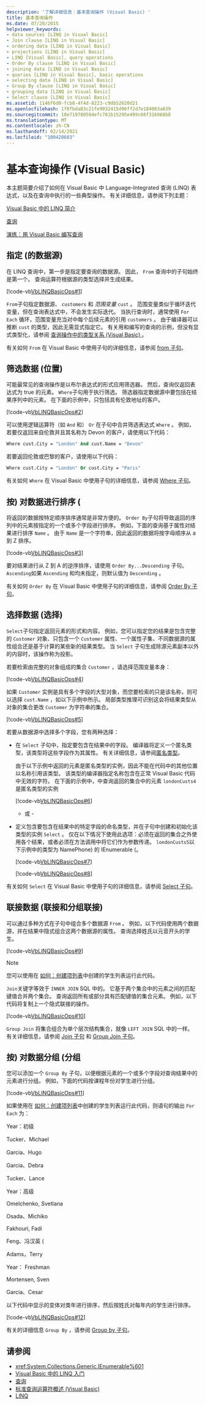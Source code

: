 ```yaml
---
description: '了解详细信息：基本查询操作 (Visual Basic) '
title: 基本查询操作
ms.date: 07/20/2015
helpviewer_keywords:
- data sources [LINQ in Visual Basic]
- Join clause [LINQ in Visual Basic]
- ordering data [LINQ in Visual Basic]
- projections [LINQ in Visual Basic]
- LINQ [Visual Basic], query operations
- Order By clause [LINQ in Visual Basic]
- joining data [LINQ in Visual Basic]
- queries [LINQ in Visual Basic], basic operations
- selecting data [LINQ in Visual Basic]
- Group By clause [LINQ in Visual Basic]
- grouping data [LINQ in Visual Basic]
- Select clause [LINQ in Visual Basic]
ms.assetid: 1146f6d0-fcb8-4f4d-8223-c9db52620d21
ms.openlocfilehash: 1f8fbda83c21fe9032415d96ff2d7e184083a839
ms.sourcegitcommit: 10e719780594efc781b15295e499c66f316068b8
ms.translationtype: MT
ms.contentlocale: zh-CN
ms.lasthandoff: 02/14/2021
ms.locfileid: "100428683"
---
```

# <a name="basic-query-operations-visual-basic"></a>基本查询操作 (Visual Basic)

本主题简要介绍了如何在 Visual Basic 中 Language-Integrated 查询 (LINQ) 表达式，以及在查询中执行的一些典型操作。 有关详细信息，请参阅下列主题：  
  
 [Visual Basic 中的 LINQ 简介](../../language-features/linq/introduction-to-linq.md)  
  
 [查询](../../../language-reference/queries/index.md)  
  
 [演练：用 Visual Basic 编写查询](walkthrough-writing-queries.md)  
  
## <a name="specifying-the-data-source-from"></a>指定 (的数据源)   

 在 LINQ 查询中，第一步是指定要查询的数据源。 因此， `From` 查询中的子句始终是第一个。 查询运算符根据源的类型选择并生成结果。  
  
 [!code-vb[VbLINQBasicOps#1](~/samples/snippets/visualbasic/VS_Snippets_VBCSharp/VbLINQBasicOps/VB/Class1.vb#1)]  
  
 `From`子句指定数据源、 `customers` 和 *范围变量* `cust` 。 范围变量类似于循环迭代变量，但在查询表达式中，不会发生实际迭代。 当执行查询时，通常使用 `For Each` 循环，范围变量充当对中每个后续元素的引用 `customers` 。 由于编译器可以推断 `cust` 的类型，因此无需显式指定它。 有关用和编写的查询的示例，但没有显式类型化，请参阅 [查询操作中的类型关系 (Visual Basic) ](type-relationships-in-query-operations.md)。  
  
 有关如何 `From` 在 Visual Basic 中使用子句的详细信息，请参阅 [from 子句](../../../language-reference/queries/from-clause.md)。  
  
## <a name="filtering-data-where"></a>筛选数据 (位置)   

 可能最常见的查询操作是以布尔表达式的形式应用筛选器。 然后，查询仅返回表达式为 true 的元素。 `Where`子句用于执行筛选。 筛选器指定数据源中要包括在结果序列中的元素。 在下面的示例中，只包括具有伦敦地址的客户。  
  
 [!code-vb[VbLINQBasicOps#2](~/samples/snippets/visualbasic/VS_Snippets_VBCSharp/VbLINQBasicOps/VB/Class1.vb#2)]  
  
 可以使用逻辑运算符（如 `And` 和） `Or` 在子句中合并筛选表达式 `Where` 。 例如，若要仅返回来自伦敦并且其名称为 Devon 的客户，请使用以下代码：  
  
```vb  
Where cust.City = "London" And cust.Name = "Devon"
```  
  
 若要返回伦敦或巴黎的客户，请使用以下代码：  
  
```vb  
Where cust.City = "London" Or cust.City = "Paris"
```  
  
 有关如何 `Where` 在 Visual Basic 中使用子句的详细信息，请参阅 [Where 子句](../../../language-reference/queries/where-clause.md)。  
  
## <a name="ordering-data-order-by"></a>按) 对数据进行排序 (  

 将返回的数据按特定顺序排序通常是非常方便的。 `Order By`子句将导致返回的序列中的元素按指定的一个或多个字段进行排序。 例如，下面的查询基于属性对结果进行排序 `Name` 。 由于 `Name` 是一个字符串，因此返回的数据将按字母顺序从 a 到 Z 排序。  
  
 [!code-vb[VbLINQBasicOps#3](~/samples/snippets/visualbasic/VS_Snippets_VBCSharp/VbLINQBasicOps/VB/Class1.vb#3)]  
  
 要对结果进行从 Z 到 A 的逆序排序，请使用 `Order By...Descending` 子句。 `Ascending`如果 `Ascending` 和均未指定，则默认值为 `Descending` 。  
  
 有关如何 `Order By` 在 Visual Basic 中使用子句的详细信息，请参阅 [Order By 子句](../../../language-reference/queries/order-by-clause.md)。  
  
## <a name="selecting-data-select"></a>选择数据 (选择)   

 `Select`子句指定返回元素的形式和内容。 例如，您可以指定您的结果是包含完整的 `Customer` 对象、只包含一个 `Customer` 属性、一个属性子集、不同数据源的属性组合还是基于计算的某些新的结果类型。 当 `Select` 子句生成除源元素副本以外的内容时，该操作称为投影。  
  
 若要检索由完整的对象组成的集合 `Customer` ，请选择范围变量本身：  
  
 [!code-vb[VbLINQBasicOps#4](~/samples/snippets/visualbasic/VS_Snippets_VBCSharp/VbLINQBasicOps/VB/Class1.vb#4)]  
  
 如果 `Customer` 实例是具有多个字段的大型对象，而您要检索的只是该名称，则可以选择 `cust.Name` ，如以下示例中所示。 局部类型推理可识别这会将结果类型从对象的集合更改 `Customer` 为字符串的集合。  
  
 [!code-vb[VbLINQBasicOps#5](~/samples/snippets/visualbasic/VS_Snippets_VBCSharp/VbLINQBasicOps/VB/Class1.vb#5)]  
  
 若要从数据源中选择多个字段，您有两种选择：  
  
- 在 `Select` 子句中，指定要包含在结果中的字段。 编译器将定义一个匿名类型，该类型将这些字段作为其属性。 有关详细信息，请参阅[匿名类型](../../language-features/objects-and-classes/anonymous-types.md)。  
  
     由于以下示例中返回的元素是匿名类型的实例，因此不能在代码中的其他位置以名称引用该类型。 该类型的编译器指定名称包含在正常 Visual Basic 代码中无效的字符。 在下面的示例中，中查询返回的集合中的元素 `londonCusts4` 是匿名类型的实例  
  
     [!code-vb[VbLINQBasicOps#6](~/samples/snippets/visualbasic/VS_Snippets_VBCSharp/VbLINQBasicOps/VB/Class1.vb#6)]  
  
     - 或 -  
  
- 定义包含要包含在结果中的特定字段的命名类型，并在子句中创建和初始化该类型的实例 `Select` 。 仅在以下情况下使用此选项：必须在返回的集合之外使用各个结果，或者必须在方法调用中将它们作为参数传递。 `londonCusts5`以下示例中的类型为 NamePhone) 的 IEnumerable (。  
  
     [!code-vb[VbLINQBasicOps#7](~/samples/snippets/visualbasic/VS_Snippets_VBCSharp/VbLINQBasicOps/VB/Class1.vb#7)]  
  
     [!code-vb[VbLINQBasicOps#8](~/samples/snippets/visualbasic/VS_Snippets_VBCSharp/VbLINQBasicOps/VB/Class1.vb#8)]  
  
 有关如何 `Select` 在 Visual Basic 中使用子句的详细信息，请参阅 [Select 子句](../../../language-reference/queries/select-clause.md)。  
  
## <a name="joining-data-join-and-group-join"></a>联接数据 (联接和分组联接)   

 可以通过多种方式在子句中组合多个数据源 `From` 。 例如，以下代码使用两个数据源，并在结果中隐式组合这两个数据源的属性。 查询选择姓氏以元音开头的学生。  
  
 [!code-vb[VbLINQBasicOps#9](~/samples/snippets/visualbasic/VS_Snippets_VBCSharp/VbLINQBasicOps/VB/Class1.vb#9)]  
  
> [!NOTE]
> 您可以使用在 [如何：创建项列表](how-to-create-a-list-of-items.md)中创建的学生列表运行此代码。  
  
 `Join`关键字等效于 `INNER JOIN` SQL 中的。 它基于两个集合中的元素之间的匹配键值合并两个集合。 查询返回所有或部分具有匹配键值的集合元素。 例如，以下代码将复制上一个隐式联接的操作。  
  
 [!code-vb[VbLINQBasicOps#10](~/samples/snippets/visualbasic/VS_Snippets_VBCSharp/VbLINQBasicOps/VB/Class1.vb#10)]  
  
 `Group Join` 将集合组合为单个层次结构集合，就像 `LEFT JOIN` SQL 中的一样。 有关详细信息，请参阅 [Join 子句](../../../language-reference/queries/join-clause.md) 和 [Group Join 子句](../../../language-reference/queries/group-join-clause.md)。  
  
## <a name="grouping-data-group-by"></a>按) 对数据分组 (分组  

 您可以添加一个 `Group By` 子句，以便根据元素的一个或多个字段对查询结果中的元素进行分组。 例如，下面的代码按课程年份对学生进行分组。  
  
 [!code-vb[VbLINQBasicOps#11](~/samples/snippets/visualbasic/VS_Snippets_VBCSharp/VbLINQBasicOps/VB/Class1.vb#11)]  
  
 如果使用在 [如何：创建项列表](how-to-create-a-list-of-items.md)中创建的学生列表运行此代码，则语句的输出 `For Each` 为：  
  
 Year：初级  
  
 Tucker、Michael  
  
 Garcia、Hugo  
  
 Garcia、Debra  
  
 Tucker、Lance  
  
 Year：高级  
  
 Omelchenko, Svetlana  
  
 Osada、Michiko  
  
 Fakhouri, Fadi  
  
 Feng、冯汉英 (  
  
 Adams，Terry  
  
 Year： Freshman  
  
 Mortensen, Sven  
  
 Garcia、Cesar  
  
 以下代码中显示的变体对类年进行排序，然后按姓氏对每年内的学生进行排序。  
  
 [!code-vb[VbLINQBasicOps#12](~/samples/snippets/visualbasic/VS_Snippets_VBCSharp/VbLINQBasicOps/VB/Class1.vb#12)]  
  
 有关的详细信息 `Group By` ，请参阅 [Group by 子句](../../../language-reference/queries/group-by-clause.md)。  
  
## <a name="see-also"></a>请参阅

- <xref:System.Collections.Generic.IEnumerable%601>
- [Visual Basic 中的 LINQ 入门](getting-started-with-linq.md)
- [查询](../../../language-reference/queries/index.md)
- [标准查询运算符概述 (Visual Basic)](standard-query-operators-overview.md)
- [LINQ](../../language-features/linq/index.md)
